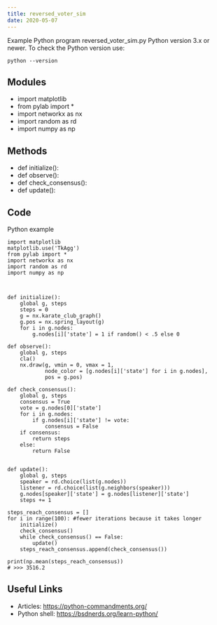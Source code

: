 ```yaml
---
title: reversed_voter_sim
date: 2020-05-07
---
```

Example Python program reversed_voter_sim.py
Python version 3.x or newer.
To check the Python version use:

    python --version

## Modules

* import matplotlib
* from pylab import *
* import networkx as nx
* import random as rd
* import numpy as np

## Methods

* def initialize():
* def observe():
* def check_consensus():
* def update():

## Code

Python example

    import matplotlib
    matplotlib.use('TkAgg')
    from pylab import *
    import networkx as nx
    import random as rd
    import numpy as np
    
    
    
    def initialize():
        global g, steps
        steps = 0
        g = nx.karate_club_graph()
        g.pos = nx.spring_layout(g)
        for i in g.nodes:
            g.nodes[i]['state'] = 1 if random() < .5 else 0
    
    def observe():
        global g, steps
        cla()
        nx.draw(g, vmin = 0, vmax = 1,
                node_color = [g.nodes[i]['state'] for i in g.nodes],
                pos = g.pos)
    
    def check_consensus():
        global g, steps
        consensus = True
        vote = g.nodes[0]['state']
        for i in g.nodes:
            if g.nodes[i]['state'] != vote:
                consensus = False
        if consensus:
            return steps
        else:
            return False
    
    
    def update():
        global g, steps
        speaker = rd.choice(list(g.nodes))
        listener = rd.choice(list(g.neighbors(speaker)))
        g.nodes[speaker]['state'] = g.nodes[listener]['state']
        steps += 1
    
    steps_reach_consensus = []
    for i in range(100): #fewer iterations because it takes longer
        initialize()
        check_consensus()
        while check_consensus() == False:
            update()
        steps_reach_consensus.append(check_consensus())
    
    print(np.mean(steps_reach_consensus))
    # >>> 3516.2

## Useful Links

- Articles: https://python-commandments.org/
- Python shell: https://bsdnerds.org/learn-python/
